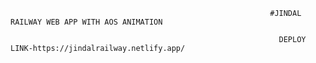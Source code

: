                                                               #JINDAL RAILWAY WEB APP WITH AOS ANIMATION
                                                              
                                                                DEPLOY LINK-https://jindalrailway.netlify.app/
